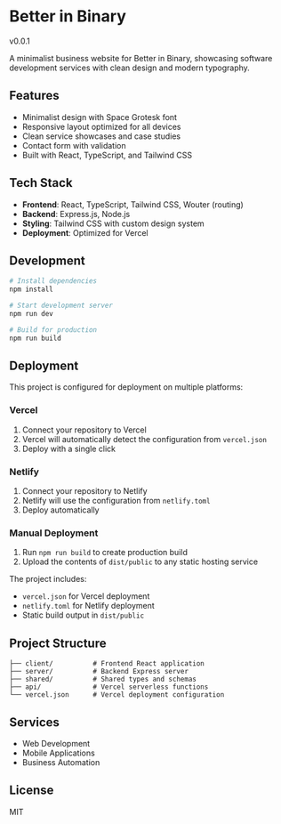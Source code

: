 # Better in Binary

v0.0.1

A minimalist business website for Better in Binary, showcasing software development services with clean design and modern typography.

## Features

- Minimalist design with Space Grotesk font
- Responsive layout optimized for all devices
- Clean service showcases and case studies
- Contact form with validation
- Built with React, TypeScript, and Tailwind CSS

## Tech Stack

- **Frontend**: React, TypeScript, Tailwind CSS, Wouter (routing)
- **Backend**: Express.js, Node.js
- **Styling**: Tailwind CSS with custom design system
- **Deployment**: Optimized for Vercel

## Development

```bash
# Install dependencies
npm install

# Start development server
npm run dev

# Build for production
npm run build
```

## Deployment

This project is configured for deployment on multiple platforms:

### Vercel
1. Connect your repository to Vercel
2. Vercel will automatically detect the configuration from `vercel.json`
3. Deploy with a single click

### Netlify
1. Connect your repository to Netlify
2. Netlify will use the configuration from `netlify.toml`
3. Deploy automatically

### Manual Deployment
1. Run `npm run build` to create production build
2. Upload the contents of `dist/public` to any static hosting service

The project includes:
- `vercel.json` for Vercel deployment
- `netlify.toml` for Netlify deployment
- Static build output in `dist/public`

## Project Structure

```
├── client/          # Frontend React application
├── server/          # Backend Express server
├── shared/          # Shared types and schemas
├── api/             # Vercel serverless functions
└── vercel.json      # Vercel deployment configuration
```

## Services

- Web Development
- Mobile Applications  
- Business Automation

## License

MIT
